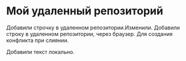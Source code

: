 # Мой удаленный репозиторий

Добавили строчку в удаленном репозитории.Изменили.
Добавили строку в удаленном репозитории, через браузер.
Для создания конфликта при слиянии.

Добавили текст локально.
